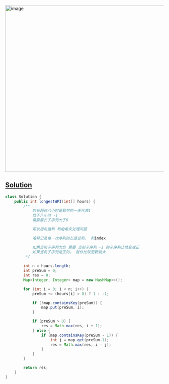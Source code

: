 <img width="531" alt="image" src="https://github.com/kkkkevx/DSA2/assets/108632304/3ac37a5f-5906-491b-ae23-2f6eaf761753">

## [Solution](https://leetcode.cn/problems/longest-well-performing-interval/description/)

```java
class Solution {
    public int longestWPI(int[] hours) {
        /**
            时长超过八小时是勤劳的一天代表1
            低于八小时 -1
            需要最长子序列大于0

            可以用前缀和 和哈希来处理问题

            哈希记录每一次序列的长度总和， 和index

            如果当前子序列为负 需要 当前子序列 -1 的子序列让他变成正
            如果当前子序列是正的， 就作比较更新最大
         */
        
        int n = hours.length;
        int preSum = 0;
        int res = 0;
        Map<Integer, Integer> map = new HashMap<>();

        for (int i = 0; i < n; i++) {
            preSum += (hours[i] > 8) ? 1 : -1;

            if (!map.containsKey(preSum)) {
                map.put(preSum, i);
            }

            if (preSum > 0) {
                res = Math.max(res, i + 1);
            } else {
                if (map.containsKey(preSum - 1)) {
                    int j = map.get(preSum-1);
                    res = Math.max(res, i - j);
                }
            }
        }

        return res;
    }
}
```

